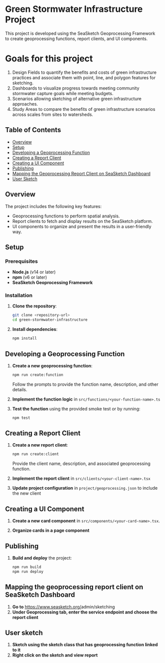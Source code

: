 # Green Stormwater Infrastructure Project

This project is developed using the SeaSketch Geoprocessing Framework to create geoprocessing functions, report clients, and UI components.

# Goals for this project

1) Design Fields to quantify the benefits and costs of green infrastructure practices and associate them with point, line, and polygon features for sketching.
2) Dashboards to visualize progress towards meeting community stormwater capture goals while meeting budgets.
3) Scenarios allowing sketching of alternative green infrastructure approaches.
4) Study Areas to compare the benefits of green infrastructure scenarios across scales from sites to watersheds.


## Table of Contents

- [Overview](#overview)
- [Setup](#setup)
- [Developing a Geoprocessing Function](#developing-a-geoprocessing-function)
- [Creating a Report Client](#creating-a-report-client)
- [Creating a UI Component](#creating-a-ui-component)
- [Publishing](#publishing)
- [Mapping the Geoprocessing Report Client on SeaSketch Dashboard](#mapping-the-geoprocessing-report-client-on-seasketch-dashboard)
- [User Sketch](#user-sketch)

## Overview

The project includes the following key features:
- Geoprocessing functions to perform spatial analysis.
- Report clients to fetch and display results on the SeaSketch platform.
- UI components to organize and present the results in a user-friendly way.

## Setup

### Prerequisites

- **Node.js** (v14 or later)
- **npm** (v6 or later)
- **SeaSketch Geoprocessing Framework**

### Installation

1. **Clone the repository**:
    ```bash
    git clone <repository-url>
    cd green-stormwater-infrastructure
    ```

2. **Install dependencies**:
    ```bash
    npm install
    ```

## Developing a Geoprocessing Function

1. **Create a new geoprocessing function**:
    ```bash
    npm run create:function
    ```
    Follow the prompts to provide the function name, description, and other details.

2. **Implement the function logic** in `src/functions/<your-function-name>.ts`

3. **Test the function** using the provided smoke test or by running:
    ```bash
    npm test
    ```

## Creating a Report Client

1. **Create a new report client**:
    ```bash
    npm run create:client
    ```
    Provide the client name, description, and associated geoprocessing function.

2. **Implement the report client** in `src/clients/<your-client-name>.tsx`

3. **Update project configuration** in `project/geoprocessing.json` to include the new client

## Creating a UI Component

1. **Create a new card component** in `src/components/<your-card-name>.tsx`.

2. **Organize cards in a page component**

## Publishing

1. **Build and deploy** the project:
    ```bash
    npm run build
    npm run deploy
    ```

## Mapping the geoprocessing report client on SeaSketch Dashboard

1. **Go to** https://www.seasketch.org/<your-seasketch-project-name>admin/sketching
2. **Under Geoprocessing tab, enter the service endpoint and choose the report client**

## User sketch

1. **Sketch using the sketch class that has geoprocessing function linked to it**
2. **Right click on the sketch and view report**


